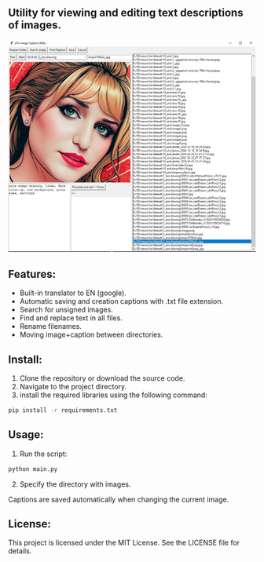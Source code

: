 ## Utility for viewing and editing text descriptions of images.

![screenshot](screen.png)

## Features:
- Built-in translator to EN (google).
- Automatic saving and creation captions with .txt file extension.
- Search for unsigned images.
- Find and replace text in all files.
- Rename filenames.
- Moving image+caption between directories.

## Install:
1. Clone the repository or download the source code.
2. Navigate to the project directory.
3. install the required libraries using the following command:
  ```bash
  pip install -r requirements.txt
  ```

## Usage:
1. Run the script:
  ```bash
  python main.py
  ```
2. Specify the directory with images.

Captions are saved automatically when changing the current image.

## License:
This project is licensed under the MIT License. See the LICENSE file for details.
